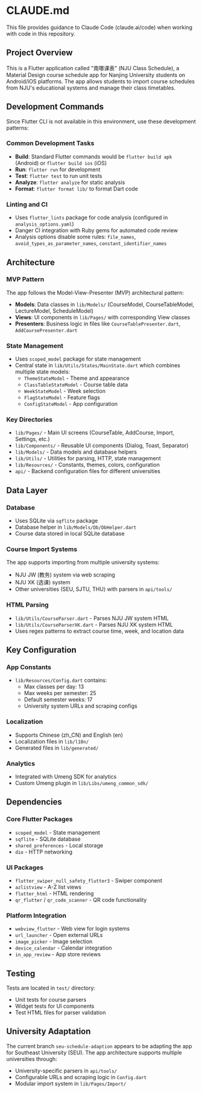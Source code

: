 # CLAUDE.md

This file provides guidance to Claude Code (claude.ai/code) when working with code in this repository.

## Project Overview

This is a Flutter application called "南哪课表" (NJU Class Schedule), a Material Design course schedule app for Nanjing University students on Android/iOS platforms. The app allows students to import course schedules from NJU's educational systems and manage their class timetables.

## Development Commands

Since Flutter CLI is not available in this environment, use these development patterns:

### Common Development Tasks
- **Build**: Standard Flutter commands would be `flutter build apk` (Android) or `flutter build ios` (iOS)
- **Run**: `flutter run` for development
- **Test**: `flutter test` to run unit tests
- **Analyze**: `flutter analyze` for static analysis
- **Format**: `flutter format lib/` to format Dart code

### Linting and CI
- Uses `flutter_lints` package for code analysis (configured in `analysis_options.yaml`)
- Danger CI integration with Ruby gems for automated code review
- Analysis options disable some rules: `file_names`, `avoid_types_as_parameter_names`, `constant_identifier_names`

## Architecture

### MVP Pattern
The app follows the Model-View-Presenter (MVP) architectural pattern:
- **Models**: Data classes in `lib/Models/` (CourseModel, CourseTableModel, LectureModel, ScheduleModel)
- **Views**: UI components in `lib/Pages/` with corresponding View classes
- **Presenters**: Business logic in files like `CourseTablePresenter.dart`, `AddCoursePresenter.dart`

### State Management
- Uses `scoped_model` package for state management
- Central state in `lib/Utils/States/MainState.dart` which combines multiple state models:
  - `ThemeStateModel` - Theme and appearance
  - `ClassTableStateModel` - Course table data
  - `WeekStateModel` - Week selection
  - `FlagStateModel` - Feature flags
  - `ConfigStateModel` - App configuration

### Key Directories
- `lib/Pages/` - Main UI screens (CourseTable, AddCourse, Import, Settings, etc.)
- `lib/Components/` - Reusable UI components (Dialog, Toast, Separator)
- `lib/Models/` - Data models and database helpers
- `lib/Utils/` - Utilities for parsing, HTTP, state management
- `lib/Resources/` - Constants, themes, colors, configuration
- `api/` - Backend configuration files for different universities

## Data Layer

### Database
- Uses SQLite via `sqflite` package
- Database helper in `lib/Models/Db/DbHelper.dart`
- Course data stored in local SQLite database

### Course Import Systems
The app supports importing from multiple university systems:
- NJU JW (教务) system via web scraping
- NJU XK (选课) system  
- Other universities (SEU, SJTU, THU) with parsers in `api/tools/`

### HTML Parsing
- `lib/Utils/CourseParser.dart` - Parses NJU JW system HTML
- `lib/Utils/CourseParserXK.dart` - Parses NJU XK system HTML
- Uses regex patterns to extract course time, week, and location data

## Key Configuration

### App Constants
- `lib/Resources/Config.dart` contains:
  - Max classes per day: 13
  - Max weeks per semester: 25  
  - Default semester weeks: 17
  - University system URLs and scraping configs

### Localization
- Supports Chinese (zh_CN) and English (en)
- Localization files in `lib/l10n/`
- Generated files in `lib/generated/`

### Analytics
- Integrated with Umeng SDK for analytics
- Custom Umeng plugin in `lib/Libs/umeng_common_sdk/`

## Dependencies

### Core Flutter Packages
- `scoped_model` - State management
- `sqflite` - SQLite database
- `shared_preferences` - Local storage
- `dio` - HTTP networking

### UI Packages  
- `flutter_swiper_null_safety_flutter3` - Swiper component
- `azlistview` - A-Z list views
- `flutter_html` - HTML rendering
- `qr_flutter` / `qr_code_scanner` - QR code functionality

### Platform Integration
- `webview_flutter` - Web view for login systems
- `url_launcher` - Open external URLs
- `image_picker` - Image selection
- `device_calendar` - Calendar integration
- `in_app_review` - App store reviews

## Testing

Tests are located in `test/` directory:
- Unit tests for course parsers
- Widget tests for UI components  
- Test HTML files for parser validation

## University Adaptation

The current branch `seu-schedule-adaption` appears to be adapting the app for Southeast University (SEU). The app architecture supports multiple universities through:
- University-specific parsers in `api/tools/`
- Configurable URLs and scraping logic in `Config.dart`
- Modular import system in `lib/Pages/Import/`
